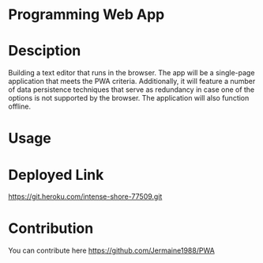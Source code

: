 # Programming Web App
# Desciption
Building a text editor that runs in the browser. The app will be a single-page application that meets the PWA criteria. Additionally, it will feature a number of data persistence techniques that serve as redundancy in case one of the options is not supported by the browser. The application will also function offline.
# Usage
# Deployed Link
https://git.heroku.com/intense-shore-77509.git

# Contribution
You can contribute here https://github.com/Jermaine1988/PWA
